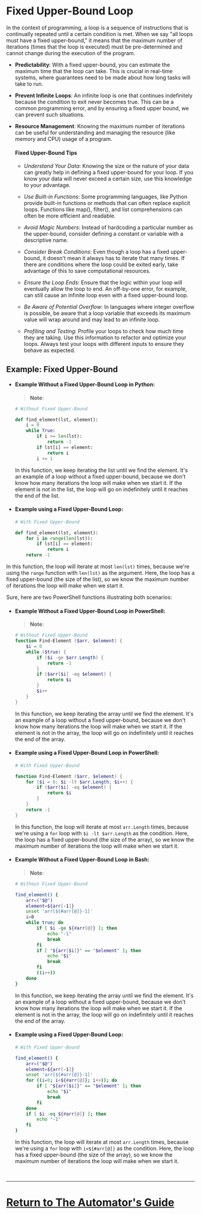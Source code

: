 # Fixed Upper-Bound Loop

In the context of programming, a loop is a sequence of instructions that is continually repeated until a certain condition is met. When we say "all loops must have a fixed upper-bound," it means that the maximum number of iterations (times that the loop is executed) must be pre-determined and cannot change during the execution of the program.

- **Predictability**: With a fixed upper-bound, you can estimate the maximum time that the loop can take. This is crucial in real-time systems, where guarantees need to be made about how long tasks will take to run.

- **Prevent Infinite Loops**: An infinite loop is one that continues indefinitely because the condition to exit never becomes true. This can be a common programming error, and by ensuring a fixed upper bound, we can prevent such situations. 

- **Resource Management**: Knowing the maximum number of iterations can be useful for understanding and managing the resource (like memory and CPU) usage of a program.
  
    #### **Fixed Upper-Bound Tips**

    - *Understand Your Data*: Knowing the size or the nature of your data can greatly help in defining a fixed upper-bound for your loop. If you know your data will never exceed a certain size, use this knowledge to your advantage.

    - *Use Built-in Functions*: Some programming languages, like Python provide built-in functions or methods that can often replace explicit loops. Functions like map(), filter(), and list comprehensions can often be more efficient and readable.

    - *Avoid Magic Numbers*: Instead of hardcoding a particular number as the upper-bound, consider defining a constant or variable with a descriptive name. 

    - *Consider Break Conditions*: Even though a loop has a fixed upper-bound, it doesn't mean it always has to iterate that many times. If there are conditions where the loop could be exited early, take advantage of this to save computational resources.

    - *Ensure the Loop Ends*: Ensure that the logic within your loop will eventually allow the loop to end. An off-by-one error, for example, can still cause an infinite loop even with a fixed upper-bound loop.

    - *Be Aware of Potential Overflow*: In languages where integer overflow is possible, be aware that a loop variable that exceeds its maximum value will wrap around and may lead to an infinite loop.

    - *Profiling and Testing*: Profile your loops to check how much time they are taking. Use this information to refactor and optimize your loops. Always test your loops with different inputs to ensure they behave as expected.

## Example: Fixed Upper-Bound

- #### **Example Without a Fixed Upper-Bound Loop in Python**:
    > **Note**:
    ```python
    # Without Fixed Upper-Bound

    def find_element(lst, element):
        i = 0
        while True:
            if i >= len(lst):
                return -1
            if lst[i] == element:
                return i
            i += 1
    ```
    In this function, we keep iterating the list until we find the element. It's an example of a loop without a fixed upper-bound, because we don't know how many iterations the loop will make when we start it. If the element is not in the list, the loop will go on indefinitely until it reaches the end of the list.

- #### **Example using a Fixed Upper-Bound Loop**:
    ```python
    # With Fixed Upper-Bound

    def find_element(lst, element):
        for i in range(len(lst)):
            if lst[i] == element:
                return i
        return -1
    ```
In this function, the loop will iterate at most `len(lst)` times, because we're using the `range` function with `len(lst)` as the argument. Here, the loop has a fixed upper-bound (the size of the list), so we know the maximum number of iterations the loop will make when we start it. 

Sure, here are two PowerShell functions illustrating both scenarios:

- #### **Example Without a Fixed Upper-Bound Loop in PowerShell**:
    > **Note**:
    ```powershell
    # Without Fixed Upper-Bound
    function Find-Element ($arr, $element) {
        $i = 0
        while ($true) {
            if ($i -ge $arr.Length) {
                return -1
            }
            if ($arr[$i] -eq $element) {
                return $i
            }
            $i++
        }
    }
    ```
    In this function, we keep iterating the array until we find the element. It's an example of a loop without a fixed upper-bound, because we don't know how many iterations the loop will make when we start it. If the element is not in the array, the loop will go on indefinitely until it reaches the end of the array.

- #### **Example using a Fixed Upper-Bound Loop in PowerShell**:
    ```powershell
    # With Fixed Upper-Bound

    function Find-Element ($arr, $element) {
        for ($i = 0; $i -lt $arr.Length; $i++) {
            if ($arr[$i] -eq $element) {
                return $i
            }
        }
        return -1
    }
    ```
    In this function, the loop will iterate at most `arr.Length` times, because we're using a `for` loop with `$i -lt $arr.Length` as the condition. Here, the loop has a fixed upper-bound (the size of the array), so we know the maximum number of iterations the loop will make when we start it.

- #### **Example Without a Fixed Upper-Bound Loop in Bash**:
    > **Note**:
    ```bash
    # Without Fixed Upper-Bound

    find_element() {
        arr=("$@")
        element=${arr[-1]}
        unset 'arr[${#arr[@]}-1]'
        i=0
        while true; do
            if [ $i -ge ${#arr[@]} ]; then
                echo "-1"
                break
            fi
            if [ "${arr[$i]}" == "$element" ]; then
                echo "$i"
                break
            fi
            ((i++))
        done
    }
    ```
    In this function, we keep iterating the array until we find the element. It's an example of a loop without a fixed upper-bound, because we don't know how many iterations the loop will make when we start it. If the element is not in the array, the loop will go on indefinitely until it reaches the end of the array.

- #### **Example using a Fixed Upper-Bound Loop**:
    ```bash
    # With Fixed Upper-Bound

    find_element() {
        arr=("$@")
        element=${arr[-1]}
        unset 'arr[${#arr[@]}-1]'
        for ((i=0; i<${#arr[@]}; i++)); do
            if [ "${arr[$i]}" == "$element" ]; then
                echo "$i"
                break
            fi
        done
        if [ $i -eq ${#arr[@]} ]; then
            echo "-1"
        fi
    }
    ```
    In this function, the loop will iterate at most `arr.Length` times, because we're using a `for` loop with `i<${#arr[@]}` as the condition. Here, the loop has a fixed upper-bound (the size of the array), so we know the maximum number of iterations the loop will make when we start it.

<br>

___
# [Return to The Automator's Guide](../README.md#the-evolution-of-bugs-often-ignored-but-critical-aspect-of-scripting)
